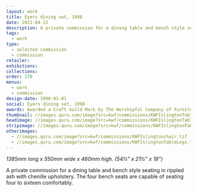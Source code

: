 ```yaml
---
layout: work
title: Eyers dining set, 1998
date: 2021-04-22
description: A private commission for a dining table and bench style seating in rippled ash with chenille upholstery. The Worshipful Company of Furniture Makers Craft Guild Mark holder. 
tags:
  - work
type:
  - selected commission
  - commission
retailer:
exhibitions:
collections:
order: 270
menus:
  - work
  - commission
design-date: 1998-01-01
social: Eyers dining set, 1998
awards: Awarded a Craft Guild Mark by The Worshipful Company of Furniture Makers, No. 271
thumbnail: //images.quru.com/image?src=kwf/commissions/KWFIslingtonTable.jpg&right=0.85313&left=0.225
headimage: //images.quru.com/image?src=kwf/commissions/KWFIslingtonTable.jpg
stripimage: //images.quru.com/image?src=kwf/commissions/KWFIslingtonTable.jpg&bottom=0.68&top=0.068&autocropfit=1
otherimages:
  - //images.quru.com/image?src=kwf/commissions/KWFIslingtonchair.tif
  - //images.quru.com/image?src=kwf/commissions/KWFIslingtonTableLegs.tif
---
```


_1385mm long x 550mm wide x 460mm high. (54&frac12;” x 21&frac12;” x 18”)_

A private commission for a dining table and bench style seating in rippled ash with chenille upholstery. The four bench seats are capable of seating four to sixteen comfortably.
